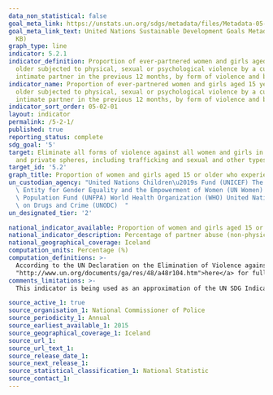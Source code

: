 ```yaml
---
data_non_statistical: false
goal_meta_link: https://unstats.un.org/sdgs/metadata/files/Metadata-05-02-01.pdf
goal_meta_link_text: United Nations Sustainable Development Goals Metadata (PDF 518
  KB)
graph_type: line
indicator: 5.2.1
indicator_definition: Proportion of ever-partnered women and girls aged 15 years and
  older subjected to physical, sexual or psychological violence by a current or former
  intimate partner in the previous 12 months, by form of violence and by age
indicator_name: Proportion of ever-partnered women and girls aged 15 years and
  older subjected to physical, sexual or psychological violence by a current or former
  intimate partner in the previous 12 months, by form of violence and by age
indicator_sort_order: 05-02-01
layout: indicator
permalink: /5-2-1/
published: true
reporting_status: complete
sdg_goal: '5'
target: Eliminate all forms of violence against all women and girls in the public
  and private spheres, including trafficking and sexual and other types of exploitation
target_id: '5.2'
graph_title: Proportion of women and girls aged 15 or older who experienced physical or sexual abuse by a partner in the last 12 months
un_custodian_agency: "United Nations Children\u2019s Fund (UNICEF) The United Nations\
  \ Entity for Gender Equality and the Empowerment of Women (UN Women) United Nations\
  \ Population Fund (UNFPA) World Health Organization (WHO) United Nations Office\
  \ on Drugs and Crime (UNODC)  "
un_designated_tier: '2'

national_indicator_available: Proportion of women and girls aged 15 or older who experienced physical or sexual abuse by a partner in the last 12 months
national_indicator_description: Percentage of partner abuse (non-physical abuse, threats, force, sexual assault or stalking) in the last 12 months among women aged 15 or older.
national_geographical_coverage: Iceland
computation_units: Percentage (%)
computation_definitions: >-
  According to the UN Declaration on the Elimination of Violence against Women (1993), violence against women is “Any act of gender-based violence that results in, or is likely to result in, physical, sexual or psychological harm or suffering to women, including threats of such acts, coercion or arbitrary deprivation of liberty, whether occurring in public or in private life. Violence against women shall be understood to encompass, but not be limited to, the following - Physical, sexual and psychological violence occurring in the family […]”. See <a href=
  "http://www.un.org/documents/ga/res/48/a48r104.htm">here</a> for full definition. Intimate partner violence includes any abuse perpetrated by a current or former partner within the context of marriage, cohabitation or any other formal or informal union.
comments_limitations: >-
  This indicator is being used as an approximation of the UN SDG Indicator. Where possible, we will work to identify or develop Icelandic data to meet the global indicator specification. This indicator has been identified in collaboration with topic experts.

source_active_1: true
source_organisation_1: National Commissioner of Police
source_periodicity_1: Annual  
source_earliest_available_1: 2015
source_geographical_coverage_1: Iceland
source_url_1: 
source_url_text_1: 
source_release_date_1: 
source_next_release_1: 
source_statistical_classification_1: National Statistic
source_contact_1:
---
```

